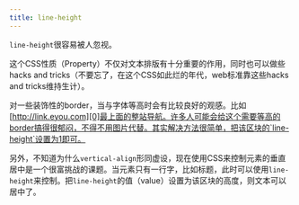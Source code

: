 ```yaml
---
title: line-height
---
```

`line-height`很容易被人忽视。

这个CSS性质（Property）不仅对文本排版有十分重要的作用，同时也可以做些hacks and tricks（不要忘了，在这个CSS如此烂的年代，web标准靠这些hacks and tricks维持生计）。

对一些装饰性的border，当与字体等高时会有比较良好的观感。比如[http://link.eyou.com][0]最上面的整站导航。许多人可能会给这个需要等高的border搞得很郁闷，不得不用图片代替。其实解决方法很简单，把该区块的`line-height`设置为1即可。

另外，不知道为什么`vertical-align`形同虚设，现在使用CSS来控制元素的垂直居中是一个很富挑战的课题。当元素只有一行字，比如标题，此时可以使用`line-height`来控制。把`line-height`的值（value）设置为该区块的高度，则文本可以居中了。

[0]: http://link.eyou.com
